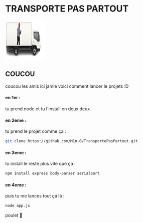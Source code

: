 # TRANSPORTE PAS PARTOUT

![LOGO](assets/img/TransportePasPartoutFT128.png)

## COUCOU

coucou les amis ici jamie voici comment lancer le projets :D

#### en 1er :
tu prend node et tu l'install en deux deux 

#### en 2eme :
tu prend le projet comme ça :
```bash
git clone https://github.com/M1n-0/TransportePasPartout.git
```

#### en 3eme :
tu install le reste plus vite que ça :
```bash
npm install express body-parser serialport
```

#### en 4eme :
puis tu me lances tout ça là :
```bash
node app.js
```

poulet 🍗
